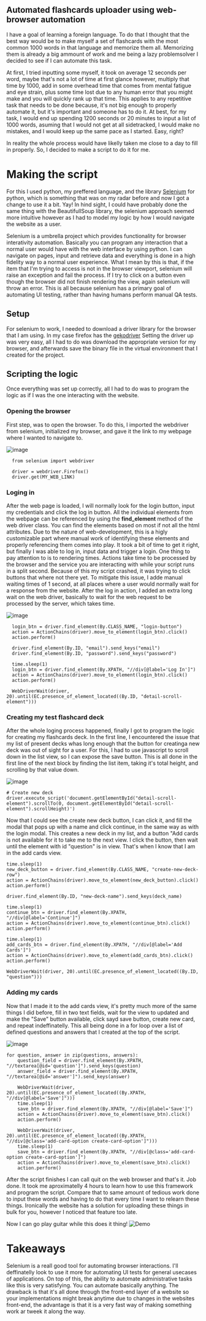 ## Automated flashcards uploader using web-browser automation
I have a goal of learning a foreign language. To do that I thought that the best way would be to make myself a set of flashcards with the most common 1000 words in that language and memorize them all. Memorizing them is already a big ammount of work and me being a lazy problemsolver I decided to see if I can automate this task.

At first, I tried inputting some myself, it took on average 12 seconds per word, maybe that's not a lot of time at first glance however, multiply that time by 1000, add in some overhead time that comes from mental fatigue and eye strain, plus some time lost due to any human error that you might make and you will quickly rank up that time. This applies to any repetitive task that needs to be done because, it's not big enough to properly automate it, but it's important and someone has to do it. At best, for my task, I would end up spending 1200 seconds or 20 minutes to input a list of 1000 words, asuming that I would not get at all sidetracked, I would make no mistakes, and I would keep up the same pace as I started. Easy, right?

In reality the whole process would have likelly taken me close to a day to fill in properly. So, I decided to make a script to do it for me.

# Making the script
For this I used python, my preffered language, and the library [Selenium](https://www.selenium.dev/) for python, which is something that was on my radar before and now I got a change to use it a bit. Yay! In hind sight, I could have probably done the same thing with the BeautifullSoup library, the selenium approach seemed more intuitive however as I had to model my logic by how I would navigate the website as a user.

Selenium is a umbrella project which provides functionality for browser interativity automation. Basically you can program any interaction that a normal user would have with the web interface by using python. I can navigate on pages, input and retrieve data and everything is done in a high fidelity way to a normal user experience. What I mean by this is that, if the item that I'm trying to access is not in the browser viewport, selenium will raise an exception and fail the process. If I try to click on a button even though the browser did not finish rendering the view, again selenium will throw an error. This is all because selenium has a primary goal of automating UI testing, rather than having humans perform manual QA tests. 

## Setup
For selenium to work, I needed to download a driver library for the browser that I am using. In my case firefox has the [gekodriver](https://github.com/mozilla/geckodriver/releases) Setting the driver up was very easy, all I had to do was download the appropriate version for my browser, and afterwards save the binary file in the virtual environment that I created for the project.

## Scripting the logic
Once everything was set up correctly, all I had to do was to program the logic as if I was the one interacting with the website.

### Opening the browser
First step, was to open the browser. To do this, I imported the webdriver from selenium, initialized my browser, and gave it the link to my webpage where I wanted to navigate to.

![image](https://user-images.githubusercontent.com/13846875/149632984-ae759824-4097-47fb-a202-890a93d1d25a.png)

```
  from selenium import webdriver
  
  driver = webdriver.Firefox()
  driver.get(MY_WEB_LINK)
```



### Loging in
After the web page is loaded, I will normally look for the login button, input my credentials and click the log in button. All the individual elements from the webpage can be referenced by using the **find_element** method of the web driver class. You can find the elements based on most if not all the html attributes. Due to the nature of web-development, this is a higly customizable part where manual work of identifying these elements and properly referencing them comes into play. It took a bit of time to get it right, but finally I was able to log in, input data and trigger a login. One thing to pay attention to is to rendering times. Actions take time to be processed by the browser and the service you are interacting with while your script runs in a split second. Because of this my script crashed, it was trying to click buttons that where not there yet. To mitigate this issue, I adde manual waiting times of 1 second, at all places where a user would normally wait for a response from the website. After the log in action, I added an extra long wait on the web driver, basically to wait for the web request to be processed by the server, which takes time.

![image](https://user-images.githubusercontent.com/13846875/149633049-16f7007c-fa73-4ad2-8f2f-f44782353cd8.png)

```
  login_btn = driver.find_element(By.CLASS_NAME, "login-button")
  action = ActionChains(driver).move_to_element(login_btn).click()
  action.perform()

  driver.find_element(By.ID, "email").send_keys("email")
  driver.find_element(By.ID, "password").send_keys("password")

  time.sleep(1)
  login_btn = driver.find_element(By.XPATH, "//div[@label='Log In']")
  action = ActionChains(driver).move_to_element(login_btn).click()
  action.perform()

  WebDriverWait(driver, 20).until(EC.presence_of_element_located((By.ID, "detail-scroll-element")))

```

### Creating my test flashcard deck
After the whole loging process happened, finally I got to program the logic for creating my flashcards deck. In the first line, I encountered the issue that my list of present decks whas long enough that the button for creatinga new deck was out of sight for a user. For this, I had to use javascript to scroll down in the list view, so I can expose the save button. This is all done in the first line of the next block by finding the list item, taking it's total height, and scrolling by that value down.

![image](https://user-images.githubusercontent.com/13846875/149633084-cb70ae74-dec6-4138-9cb3-e2d3333fc8a6.png)

```
# Create new deck
driver.execute_script('document.getElementById("detail-scroll-element").scrollTo(0, document.getElementById("detail-scroll-element").scrollHeight)')
```

Now that I could see the create new deck button, I can click it, and fill the modal that pops up with a name and click continue, in the same way as with the login modal. This creates a new deck in my list, and a button "Add cards is not available for it to take me to the next view. I click the button, then wait until the element with id "question" is in view. That's when I know that I am in the add cards view.

```
time.sleep(1)
new_deck_button = driver.find_element(By.CLASS_NAME, "create-new-deck-row")
action = ActionChains(driver).move_to_element(new_deck_button).click()
action.perform()

driver.find_element(By.ID, "new-deck-name").send_keys(deck_name)

time.sleep(1)
continue_btn = driver.find_element(By.XPATH, "//div[@label='Continue']")
action = ActionChains(driver).move_to_element(continue_btn).click()
action.perform()

time.sleep(1)
add_cards_btn = driver.find_element(By.XPATH, "//div[@label='Add Cards']")
action = ActionChains(driver).move_to_element(add_cards_btn).click()
action.perform()

WebDriverWait(driver, 20).until(EC.presence_of_element_located((By.ID, "question")))

```

### Adding my cards
Now that I made it to the add cards view, it's pretty much more of the same things I did before, fill in two text fields, wait for the view to updated and make the "Save" button available, click sayd save button, create new card, and repeat indeffinatelly. This all being done in a for loop over a list of defined questions and answers that I created at the top of the script.

![image](https://user-images.githubusercontent.com/13846875/149633104-6f064b26-3ffe-4e63-af7a-4857671a4062.png)

```
for question, answer in zip(questions, answers):
    question_field = driver.find_element(By.XPATH, "//textarea[@id='question']").send_keys(question)
    answer_field = driver.find_element(By.XPATH, "//textarea[@id='answer']").send_keys(answer)

    WebDriverWait(driver, 20).until(EC.presence_of_element_located((By.XPATH, "//div[@label='Save']")))
    time.sleep(1)
    save_btn = driver.find_element(By.XPATH, "//div[@label='Save']")
    action = ActionChains(driver).move_to_element(save_btn).click()
    action.perform()

    WebDriverWait(driver, 20).until(EC.presence_of_element_located((By.XPATH, "//div[@class='add-card-option create-card-option']")))
    time.sleep(1)
    save_btn = driver.find_element(By.XPATH, "//div[@class='add-card-option create-card-option']")
    action = ActionChains(driver).move_to_element(save_btn).click()
    action.perform()
```

After the script finishes I can call quit on the web browser and that's it. Job done. It took me aproximatelly 4 hours to learn how to use this framework and program the script. Compare that to same amount of tedious work done to input these words and having to do that every time I want to relearn these things. Ironically the website has a solution for uploading these things in bulk for you, however I noticed that feature too late.

Now I can go play guitar while this does it thing!
![Demo](https://github.com/iustin94/automated_flashcards/blob/main/demo.gif?raw=true)


# Takeaways
Selenium is a reall good tool for automating browser interactions. I'll deffinatelly look to use it more for automating UI tests for general usecases of applications. On top of this, the ability to automate administrative tasks like this is very satisfying. You can automate basically anything. The drawback is that it's all done through the front-end layer of a website so your implementations might break anytime due to changes in the websites front-end, the advantage is that it is a very fast way of making something work ar tweek it along the way.

